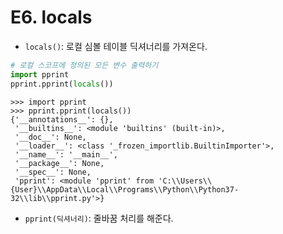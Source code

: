 # E6. locals

- `locals()`: 로컬 심볼 테이블 딕셔너리를 가져온다.

```python
# 로컬 스코프에 정의된 모든 변수 출력하기
import pprint
pprint.pprint(locals())
```

```
>>> import pprint
>>> pprint.pprint(locals())
{'__annotations__': {},
 '__builtins__': <module 'builtins' (built-in)>,
 '__doc__': None,
 '__loader__': <class '_frozen_importlib.BuiltinImporter'>,
 '__name__': '__main__',
 '__package__': None,
 '__spec__': None,
 'pprint': <module 'pprint' from 'C:\\Users\\{User}\\AppData\\Local\\Programs\\Python\\Python37-32\\lib\\pprint.py'>}
```

- `pprint(딕셔너리)`: 줄바꿈 처리를 해준다.

